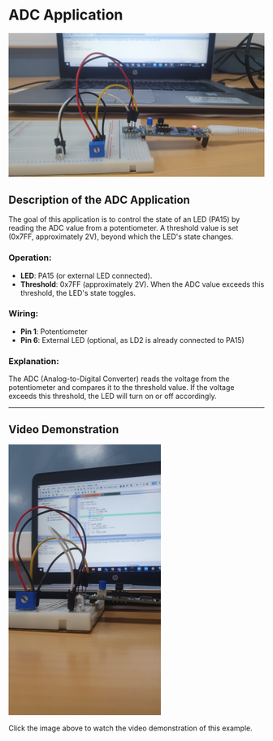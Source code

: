 # ADC Application

![ADC Application](../../Images/ADC_Example.jpg) 

## Description of the ADC Application
The goal of this application is to control the state of an LED (PA15) by reading the ADC value from a potentiometer. A threshold value is set (0x7FF, approximately 2V), beyond which the LED's state changes.

### Operation:
- **LED**: PA15 (or external LED connected).
- **Threshold**: 0x7FF (approximately 2V). When the ADC value exceeds this threshold, the LED's state toggles.

### Wiring:
- **Pin 1**: Potentiometer
- **Pin 6**: External LED (optional, as LD2 is already connected to PA15)

### Explanation:
The ADC (Analog-to-Digital Converter) reads the voltage from the potentiometer and compares it to the threshold value. If the voltage exceeds this threshold, the LED will turn on or off accordingly.

---

## Video Demonstration
<a href="https://player.vimeo.com/video/1015183830">
    <img src="../../Images/ADC.jpg" alt="Video Demonstration" width="300">
</a>


Click the image above to watch the video demonstration of this example.


